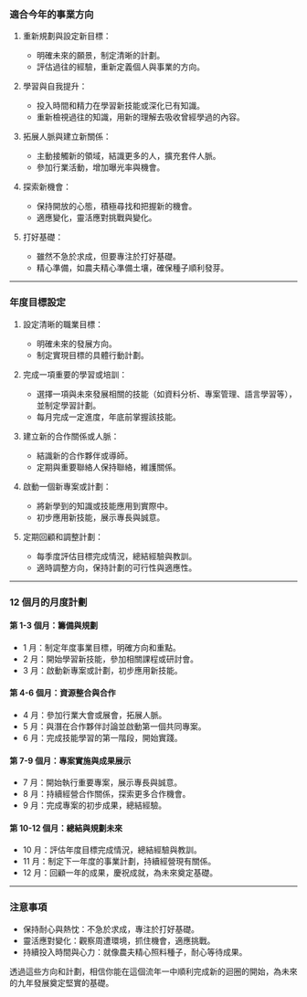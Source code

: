### 適合今年的事業方向

1. 重新規劃與設定新目標：

   - 明確未來的願景，制定清晰的計劃。
   - 評估過往的經驗，重新定義個人與事業的方向。

2. 學習與自我提升：

   - 投入時間和精力在學習新技能或深化已有知識。
   - 重新檢視過往的知識，用新的理解去吸收曾經學過的內容。

3. 拓展人脈與建立新關係：

   - 主動接觸新的領域，結識更多的人，擴充套件人脈。
   - 參加行業活動，增加曝光率與機會。

4. 探索新機會：

   - 保持開放的心態，積極尋找和把握新的機會。
   - 適應變化，靈活應對挑戰與變化。

5. 打好基礎：
   - 雖然不急於求成，但要專注於打好基礎。
   - 精心準備，如農夫精心準備土壤，確保種子順利發芽。

---

### 年度目標設定

1. 設定清晰的職業目標：

   - 明確未來的發展方向。
   - 制定實現目標的具體行動計劃。

2. 完成一項重要的學習或培訓：

   - 選擇一項與未來發展相關的技能（如資料分析、專案管理、語言學習等），並制定學習計劃。
   - 每月完成一定進度，年底前掌握該技能。

3. 建立新的合作關係或人脈：

   - 結識新的合作夥伴或導師。
   - 定期與重要聯絡人保持聯絡，維護關係。

4. 啟動一個新專案或計劃：

   - 將新學到的知識或技能應用到實際中。
   - 初步應用新技能，展示專長與誠意。

5. 定期回顧和調整計劃：
   - 每季度評估目標完成情況，總結經驗與教訓。
   - 適時調整方向，保持計劃的可行性與適應性。

---

### 12 個月的月度計劃

#### 第 1-3 個月：籌備與規劃

- 1 月：制定年度事業目標，明確方向和重點。
- 2 月：開始學習新技能，參加相關課程或研討會。
- 3 月：啟動新專案或計劃，初步應用新技能。

#### 第 4-6 個月：資源整合與合作

- 4 月：參加行業大會或展會，拓展人脈。
- 5 月：與潛在合作夥伴討論並啟動第一個共同專案。
- 6 月：完成技能學習的第一階段，開始實踐。

#### 第 7-9 個月：專案實施與成果展示

- 7 月：開始執行重要專案，展示專長與誠意。
- 8 月：持續經營合作關係，探索更多合作機會。
- 9 月：完成專案的初步成果，總結經驗。

#### 第 10-12 個月：總結與規劃未來

- 10 月：評估年度目標完成情況，總結經驗與教訓。
- 11 月：制定下一年度的事業計劃，持續經營現有關係。
- 12 月：回顧一年的成果，慶祝成就，為未來奠定基礎。

---

### 注意事項

- 保持耐心與熱忱：不急於求成，專注於打好基礎。
- 靈活應對變化：觀察周遭環境，抓住機會，適應挑戰。
- 持續投入時間與心力：就像農夫精心照料種子，耐心等待成果。

透過這些方向和計劃，相信你能在這個流年一中順利完成新的迴圈的開始，為未來的九年發展奠定堅實的基礎。
